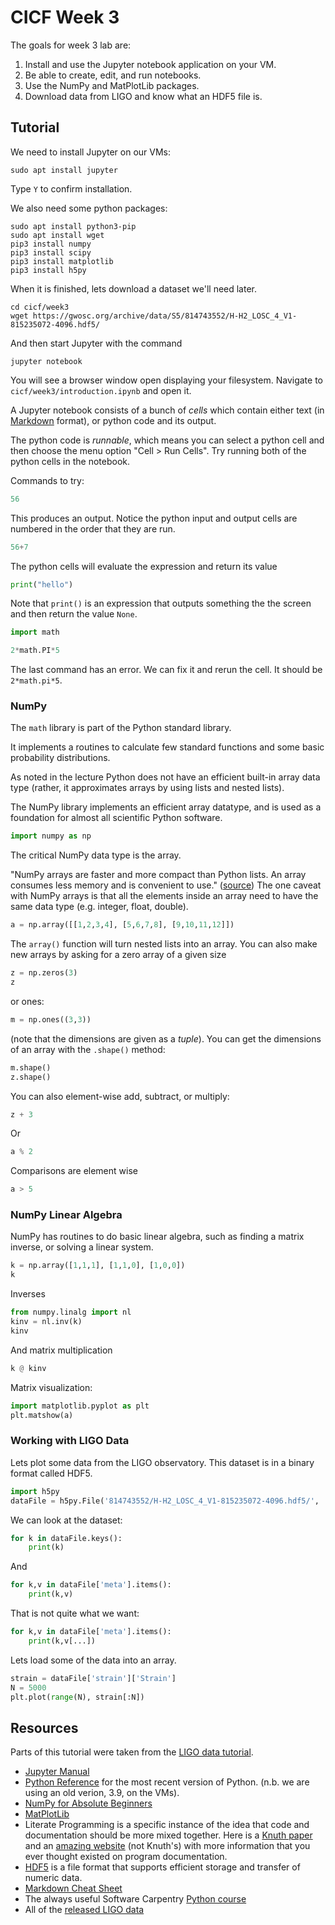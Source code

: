 # CICF Week 3

The goals for week 3 lab are:

1. Install and use the Jupyter notebook application on your VM.
1. Be able to create, edit, and run notebooks.
1. Use the NumPy and MatPlotLib packages.
1. Download data from LIGO and know what an HDF5 file is.


## Tutorial

We need to install Jupyter on our VMs:

```console
sudo apt install jupyter
```

Type `Y` to confirm installation.

We also need some python packages:

```console
sudo apt install python3-pip
sudo apt install wget
pip3 install numpy
pip3 install scipy
pip3 install matplotlib
pip3 install h5py
```

When it is finished, lets download a dataset we'll need later.

```console
cd cicf/week3
wget https://gwosc.org/archive/data/S5/814743552/H-H2_LOSC_4_V1-815235072-4096.hdf5/
```

And then start Jupyter with the command

```console
jupyter notebook
```

You will see a browser window open displaying your filesystem.
Navigate to `cicf/week3/introduction.ipynb` and open it.

A Jupyter notebook consists of a bunch of _cells_ which contain either
text (in
[Markdown](https://github.com/adam-p/markdown-here/wiki/Markdown-Cheatsheet)
format), or python code and its output.

The python code is _runnable_, which means you can select a python
cell and then choose the menu option "Cell > Run Cells".  Try running
both of the python cells in the notebook.

Commands to try:

```python
56
```    

This produces an output. Notice the python input and output cells are
numbered in the order that they are run.

```python
56+7
```

The python cells will evaluate the expression and return its value

```python
print("hello")
```

Note that `print()` is an expression that outputs something the the
screen and then return the value `None`.

```python
import math

2*math.PI*5
```
    
The last command has an error. We can fix it and rerun the cell. It
should be `2*math.pi*5`.

### NumPy

The `math` library is part of the Python standard library.

It implements a routines to calculate few standard functions and some
basic probability distributions.

As noted in the lecture Python does not have an efficient built-in
array data type (rather, it approximates arrays by using lists and
nested lists).

The NumPy library implements an efficient array datatype, and is used
as a foundation for almost all scientific Python software.

```python
import numpy as np
```

The critical NumPy data type is the array.

"NumPy arrays are faster and more compact than Python lists. An array
consumes less memory and is convenient to use."
([source](https://numpy.org/doc/stable/user/absolute_beginners.html))
The one caveat with NumPy arrays is that all the elements inside an
array need to have the same data type (e.g. integer, float, double).

```python
a = np.array([[1,2,3,4], [5,6,7,8], [9,10,11,12]])
```

The `array()` function will turn nested lists into an array.
You can also make new arrays by asking for a zero array of a given size

```python
z = np.zeros(3)
z
```

or ones:

```python
m = np.ones((3,3))
```

(note that the dimensions are given as a _tuple_).
You can get the dimensions of an array with the `.shape()` method:

```python
m.shape()
z.shape()
```

You can also element-wise add, subtract, or multiply:

```python
z + 3
```

Or

```python
a % 2
```

Comparisons are element wise

```python
a > 5
```

### NumPy Linear Algebra

NumPy has routines to do basic linear algebra, such as finding a
matrix inverse, or solving a linear system.

```python
k = np.array([1,1,1], [1,1,0], [1,0,0])
k
```

Inverses

```python
from numpy.linalg import nl
kinv = nl.inv(k)
kinv
```

And matrix multiplication

```python
k @ kinv
```

Matrix visualization:

```python
import matplotlib.pyplot as plt
plt.matshow(a)
```

### Working with LIGO Data

Lets plot some data from the LIGO observatory.
This dataset is in a binary format called HDF5.

```python
import h5py
dataFile = h5py.File('814743552/H-H2_LOSC_4_V1-815235072-4096.hdf5/', 'r')
```

We can look at the dataset:

```python
for k in dataFile.keys():
    print(k)
```        

And

```python
for k,v in dataFile['meta'].items():
    print(k,v)
```    

That is not quite what we want:

```python
for k,v in dataFile['meta'].items():
    print(k,v[...])
```        

Lets load some of the data into an array.

```python
strain = dataFile['strain']['Strain']
N = 5000
plt.plot(range(N), strain[:N])
```

## Resources

Parts of this tutorial were taken from the [LIGO data tutorial](https://gwosc.org/tutorial02/).

- [Jupyter Manual](https://docs.jupyter.org/en/latest/)
- [Python Reference](https://docs.python.org/3/) for the most recent
  version of Python. (n.b. we are using an old verion, 3.9, on the
  VMs).
- [NumPy for Absolute
  Beginners](https://numpy.org/doc/stable/user/absolute_beginners.html)
- [MatPlotLib](https://matplotlib.org/)
- Literate Programming is a specific instance of the idea that code
  and documentation should be more mixed together. Here is a [Knuth
  paper](http://www.literateprogramming.com/knuthweb.pdf) and an
  [amazing website](http://www.literateprogramming.com/articles.html)
  (not Knuth's) with more information that you ever thought existed on
  program documentation.
- [HDF5](https://docs.hdfgroup.org/hdf5/v1_14/_intro_h_d_f5.html) is a
  file format that supports efficient storage and transfer of numeric
  data.
- [Markdown Cheat
  Sheet](https://github.com/adam-p/markdown-here/wiki/Markdown-Cheatsheet)
- The always useful Software Carpentry [Python
  course](https://swcarpentry.github.io/python-novice-inflammation/)
- All of the [released LIGO data](https://gwosc.org/data/)
